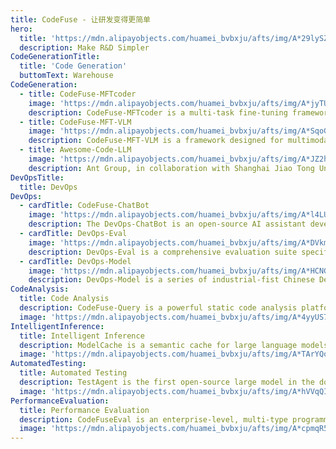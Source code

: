 ```yaml
---
title: CodeFuse - 让研发变得更简单
hero:
  title: 'https://mdn.alipayobjects.com/huamei_bvbxju/afts/img/A*29lySZry1NwAAAAAAAAAAAAADlHYAQ/original'
  description: Make R&D Simpler
CodeGenerationTitle:
  title: 'Code Generation'
  buttomText: Warehouse
CodeGeneration:
  - title: CodeFuse-MFTcoder
    image: 'https://mdn.alipayobjects.com/huamei_bvbxju/afts/img/A*jyTURIgXb4EAAAAAAAAAAAAADlHYAQ/original'
    description: CodeFuse-MFTcoder is a multi-task fine-tuning framework designed to enhance the programming capabilities of large code models. Unlike traditional single-task fine-tuning, it can handle multiple programming tasks simultaneously, balancing the differences in data volume, difficulty, and convergence speed among various tasks by combining diverse loss functions. This approach increases fine-tuning efficiency and performance. Additionally, the framework incorporates efficient training optimization techniques, is compatible with several well-known open-source large models, and ranks first on the Opencompass Leaderboard for its MFT performance based on the Deepseek model.
  - title: CodeFuse-MFT-VLM
    image: 'https://mdn.alipayobjects.com/huamei_bvbxju/afts/img/A*SqoGS7hUQowAAAAAAAAAAAAADlHYAQ/original'
    description: CodeFuse-MFT-VLM is a framework designed for multimodal large language models, aimed at compatibility and adaptation across various visual and linguistic models to support different types of tasks. It integrates a multitude of visual encoders such as the CLIP series, and language models like the Vicuna and LLAMA series, offering flexible configuration options. This allows users to freely combine different models using VL-MFTCoder, thereby simplifying the development and application process for multimodal tasks.
  - title: Awesome-Code-LLM
    image: 'https://mdn.alipayobjects.com/huamei_bvbxju/afts/img/A*JZ2hTZwpRhIAAAAAAAAAAAAADlHYAQ/original'
    description: Ant Group, in collaboration with Shanghai Jiao Tong University, has released a 55-page comprehensive review of large code models, covering more than 50 models, 30 downstream tasks, and 500 reference papers. This review provides a holistic summary of the latest progress and challenges in the application of large language models to code-related tasks.
DevOpsTitle:
  title: DevOps
DevOps:
  - cardTitle: CodeFuse-ChatBot
    image: 'https://mdn.alipayobjects.com/huamei_bvbxju/afts/img/A*l4LUSpeo7GMAAAAAAAAAAAAADlHYAQ/original'
    description: The DevOps-ChatBot is an open-source AI assistant developed by the Ant CodeFuse team, dedicated to simplifying and optimizing various aspects of the software development lifecycle.
  - cardTitle: DevOps-Eval
    image: 'https://mdn.alipayobjects.com/huamei_bvbxju/afts/img/A*DVkmS5rN2iEAAAAAAAAAAAAADlHYAQ/original'
    description: DevOps-Eval is a comprehensive evaluation suite specifically designed for foundation models in the DevOps field. We hope DevOps-Eval could help developers, especially in the DevOps field, track the progress and analyze the important strengths/shortcomings of their models.
  - cardTitle: DevOps-Model
    image: 'https://mdn.alipayobjects.com/huamei_bvbxju/afts/img/A*HCNGRblECa4AAAAAAAAAAAAADlHYAQ/original'
    description: DevOps-Model is a series of industrial-fist Chinese DevOps large language models, mainly dedicated to exerting practical value in the field of DevOps. Currently, DevOps-Model can help engineers answer questions encountered in the all DevOps life cycle.
CodeAnalysis:
  title: Code Analysis
  description: CodeFuse-Query is a powerful static code analysis platform suitable for large-scale, complex codebase analysis scenarios. Its data-centric approach and high scalability give it a unique advantage in the modern software development environment.
  image: 'https://mdn.alipayobjects.com/huamei_bvbxju/afts/img/A*4yyUS7SkkS8AAAAAAAAAAAAADlHYAQ/original'
IntelligentInference:
  title: Intelligent Inference
  description: ModelCache is a semantic cache for large language models (LLMs). By caching pre-generated model results, it reduces response time for similar requests and improves user experience.This project aims to optimize services by introducing a caching mechanism. It helps businesses and research institutions reduce the cost of inference deployment, improve model performance and efficiency, and provide scalable services for large models. Through open-source, we aim to share and exchange technologies related to large model semantic cache.
  image: 'https://mdn.alipayobjects.com/huamei_bvbxju/afts/img/A*TArYQoIpeNkAAAAAAAAAAAAADlHYAQ/original'
AutomatedTesting:
  title: Automated Testing
  description: TestAgent is the first open-source large model in the domestic testing industry, which includes the most powerful 7B large model for testing domains, as well as an accompanying framework for rapid local model deployment and an engineered experience. TestAgent is designed to build an "intelligence agent" within the testing field, integrating large models with engineering technologies in the quality domain to promote generational upgrades in quality technology. We look forward to collaborating with community members to create innovative solutions in the testing field, to construct a 24-hour online testing assistant service, making testing as smooth as silk.
  image: 'https://mdn.alipayobjects.com/huamei_bvbxju/afts/img/A*hVVqQI7U5noAAAAAAAAAAAAADlHYAQ/original'
PerformanceEvaluation:
  title: Performance Evaluation
  description: CodeFuseEval is an enterprise-level, multi-type programming task evaluation benchmark developed on top of the open-source HumanEval-x, MBPP, and DS1000 benchmarks, integrated with the multi-task scenarios of the CodeFuse large model. It is designed for assessing the capabilities of large models in various tasks such as code completion, natural language code generation, test case generation, cross-language code translation, Chinese instruction-based code generation, code annotation explanation, bug detection/fixing, and code optimization. CodeFuseEval is built to closely reflect real-world business scenarios, and aims to create a multidimensional, diverse, and trustworthy evaluation benchmark for measuring large models' code generation capabilities.
  image: 'https://mdn.alipayobjects.com/huamei_bvbxju/afts/img/A*cpmqR5bj9wYAAAAAAAAAAAAADlHYAQ/original'
---
```

